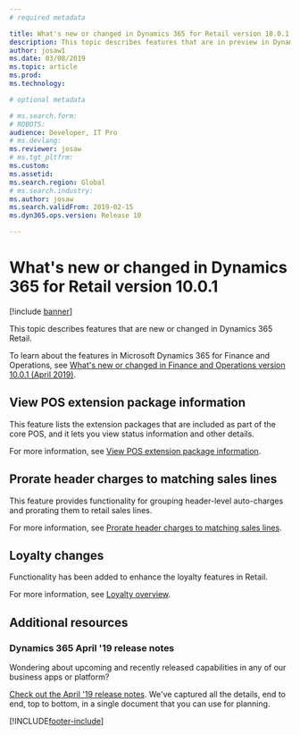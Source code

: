 ```yaml
---
# required metadata

title: What's new or changed in Dynamics 365 for Retail version 10.0.1
description: This topic describes features that are in preview in Dynamics 365 Retail. 
author: josaw1
ms.date: 03/08/2019
ms.topic: article
ms.prod: 
ms.technology: 

# optional metadata

# ms.search.form: 
# ROBOTS: 
audience: Developer, IT Pro
# ms.devlang: 
ms.reviewer: josaw
# ms.tgt_pltfrm: 
ms.custom: 
ms.assetid: 
ms.search.region: Global
# ms.search.industry: 
ms.author: josaw
ms.search.validFrom: 2019-02-15 
ms.dyn365.ops.version: Release 10

---
```

# What's new or changed in Dynamics 365 for Retail version 10.0.1

[!include [banner](../../includes/banner.md)]

This topic describes features that are new or changed in Dynamics 365 Retail. 

To learn about the features in Microsoft Dynamics 365 for Finance and Operations, see [What's new or changed in Finance and Operations version 10.0.1 (April 2019)](/dynamics365/unified-operations/fin-and-ops/get-started/whats-new-changed-10-0-1).

## View POS extension package information

This feature lists the extension packages that are included as part of the core POS, and it lets you view status information and other details.

For more information, see [View POS extension package information](../dev-itpro/view-pos-extension-package-details.md).

## Prorate header charges to matching sales lines

This feature provides functionality for grouping header-level auto-charges and prorating them to retail sales lines.

For more information, see [Prorate header charges to matching sales lines](../pro-rate-charges-matching-lines.md).

## Loyalty changes

Functionality has been added to enhance the loyalty features in Retail.

For more information, see [Loyalty overview](../set-up-customer-loyalty-program.md).

## Additional resources

### Dynamics 365 April '19 release notes

Wondering about upcoming and recently released capabilities in any of our business apps or platform?

[Check out the April '19 release notes](/business-applications-release-notes/April19/index). We've captured all the details, end to end, top to bottom, in a single document that you can use for planning.


[!INCLUDE[footer-include](../../includes/footer-banner.md)]